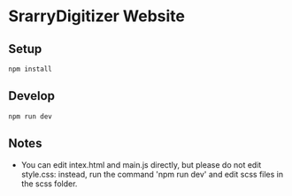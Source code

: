 # SrarryDigitizer Website

## Setup
```
npm install
```

## Develop
```
npm run dev
```

## Notes
- You can edit intex.html and main.js directly, but please do not edit style.css: instead, run the command 'npm run dev' and edit scss files in the scss folder.